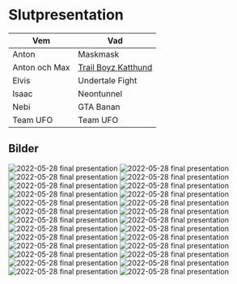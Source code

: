# Slutpresentation

Vem          |Vad
-------------|---------------
Anton        |Maskmask
Anton och Max|[Trail Boyz Katthund](anton_och_max/README.md)
Elvis        |Undertale Fight
Isaac        |Neontunnel
Nebi         |GTA Banan
Team UFO     |Team UFO

## Bilder

![2022-05-28 final presentation](IMG_7172.JPEG)
![2022-05-28 final presentation](IMG_7173.JPEG)
![2022-05-28 final presentation](IMG_7174.JPEG)
![2022-05-28 final presentation](IMG_7175.JPEG)
![2022-05-28 final presentation](IMG_7177.JPEG)
![2022-05-28 final presentation](IMG_7179.JPEG)
![2022-05-28 final presentation](IMG_7180.JPEG)
![2022-05-28 final presentation](IMG_7182.JPEG)
![2022-05-28 final presentation](IMG_7183.JPEG)
![2022-05-28 final presentation](IMG_7184.JPEG)
![2022-05-28 final presentation](IMG_7185.JPEG)
![2022-05-28 final presentation](IMG_7186.JPEG)
![2022-05-28 final presentation](IMG_7187.JPEG)
![2022-05-28 final presentation](IMG_7188.JPEG)
![2022-05-28 final presentation](IMG_7189.JPEG)
![2022-05-28 final presentation](IMG_7190.JPEG)
![2022-05-28 final presentation](IMG_7191.JPEG)
![2022-05-28 final presentation](IMG_7193.JPEG)
![2022-05-28 final presentation](IMG_7196.JPEG)
![2022-05-28 final presentation](IMG_7197.JPEG)
![2022-05-28 final presentation](IMG_7198.JPEG)
![2022-05-28 final presentation](IMG_7199.JPEG)
![2022-05-28 final presentation](IMG_7202.JPEG)
![2022-05-28 final presentation](IMG_7203.JPEG)
![2022-05-28 final presentation](IMG_7206.JPEG)
![2022-05-28 final presentation](IMG_7207.JPEG)
